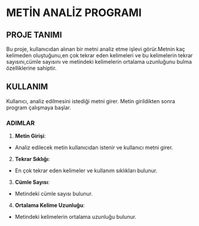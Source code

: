 # METİN ANALİZ PROGRAMI
## PROJE TANIMI
Bu proje, kullanıcıdan alınan bir metni analiz etme işlevi görür.Metnin kaç kelimeden oluştuğunu,en çok tekrar eden kelimeleri ve bu kelimelerin tekrar sayısını,cümle sayısını ve metindeki kelimelerin ortalama uzunluğunu bulma özelliklerine sahiptir.
## KULLANIM
Kullanıcı, analiz edilmesini istediği metni girer. Metin girildikten sonra program çalışmaya başlar.
### ADIMLAR
1. **Metin Girişi**:
- Analiz edilecek metin kullanıcıdan istenir ve kullanıcı metni girer.
2. **Tekrar Sıklığı**:
- En çok tekrar eden kelimeler ve kullanım sıklıkları bulunur.
3. **Cümle Sayısı**:
- Metindeki cümle sayısı bulunur.
4. **Ortalama Kelime Uzunluğu**:
- Metindeki kelimelerin ortalama uzunluğu bulunur.
